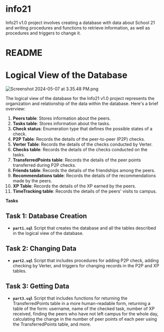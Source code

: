 # info21
Info21 v1.0 project involves creating a database with data about School 21 and writing procedures and functions to retrieve information, as well as procedures and triggers to change it.
# README

# **Logical View of the Database**

![Screenshot 2024-05-07 at 3.35.48 PM.png](/Users/whirlpoo/project21/info21/img/Screenshot_2024-05-07_at_3.35.48_PM.png)

The logical view of the database for the Info21 v1.0 project represents the organization and relationship of the data within the database. Here's a brief overview:

1. **Peers table**: Stores information about the peers.
2. **Tasks table**: Stores information about the tasks.
3. **Check status**: Enumeration type that defines the possible states of a check.
4. **P2P Table**: Records the details of the peer-to-peer (P2P) checks.
5. **Verter Table**: Records the details of the checks conducted by Verter.
6. **Checks table**: Records the details of the checks conducted on the tasks.
7. **TransferredPoints table**: Records the details of the peer points transferred during P2P checks.
8. **Friends table**: Records the details of the friendships among the peers.
9. **Recommendations table**: Records the details of the recommendations made by the peers.
10. **XP Table**: Records the details of the XP earned by the peers.
11. **TimeTracking table**: Records the details of the peers' visits to campus.

**Tasks**

## **Task 1: Database Creation**

- **`part1.sql`** Script that creates the database and all the tables described in the logical view of the database.

## **Task 2: Changing Data**

- **`part2.sql`** Script that includes procedures for adding P2P check, adding checking by Verter, and triggers for changing records in the P2P and XP tables.

## **Task 3: Getting Data**

- **`part3.sql`** Script that includes functions for returning the TransferredPoints table in a more human-readable form, returning a table of the form: username, name of the checked task, number of XP received, finding the peers who have not left campus for the whole day, calculating the change in the number of peer points of each peer using the TransferredPoints table, and more.